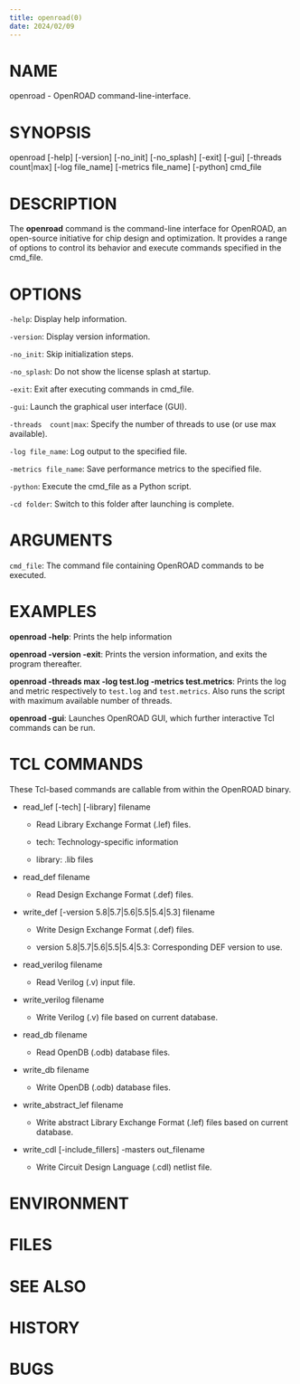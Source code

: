 ```yaml
---
title: openroad(0)
date: 2024/02/09
---
```


# NAME

openroad - OpenROAD command-line-interface.

# SYNOPSIS

openroad [-help] [-version] [-no_init] [-no_splash]
       [-exit] [-gui] [-threads count|max]
       [-log file_name] [-metrics file_name] [-python]
       cmd_file


# DESCRIPTION

The **openroad** command is the command-line interface for OpenROAD, an open-source initiative for chip design and optimization. It provides a range of options to control its behavior and execute commands specified in the cmd_file.

# OPTIONS

`-help`: Display help information.

`-version`: Display version information.

`-no_init`: Skip initialization steps.

`-no_splash`: Do not show the license splash at startup.

`-exit`: Exit after executing commands in cmd_file.

`-gui`: Launch the graphical user interface (GUI).

`-threads  count|max`:  Specify  the number of threads to
use (or use max available).

`-log file_name`: Log output to the specified file.

`-metrics file_name`: Save  performance  metrics  to  the
specified file.

`-python`: Execute the cmd_file as a Python script.

`-cd folder`: Switch to this folder after launching is complete.

# ARGUMENTS

`cmd_file`: The command file containing OpenROAD commands to be executed.

# EXAMPLES

**openroad -help**: Prints the help information

**openroad -version -exit**: Prints  the  version  information, and exits the program thereafter.

**openroad  -threads max -log test.log -metrics test.metrics**: Prints the log and metric 
respectively to `test.log` and `test.metrics`. Also runs the script with maximum
 available number of threads.

**openroad -gui**: Launches OpenROAD GUI, which further interactive Tcl commands can be run.

# TCL COMMANDS

These  Tcl-based  commands are callable from within the
OpenROAD binary.

- read_lef [-tech] [-library] filename

  - Read Library Exchange Format (.lef) files.

  - tech: Technology-specific information

  - library: .lib files

- read_def filename

  - Read Design Exchange Format (.def) files.

- write_def [-version 5.8|5.7|5.6|5.5|5.4|5.3] filename
  - Write Design Exchange Format (.def) files.

  - version 5.8|5.7|5.6|5.5|5.4|5.3: Corresponding  DEF
    version to use.

- read_verilog filename

  - Read Verilog (.v) input file.

- write_verilog filename

  - Write Verilog (.v) file based on current database.

- read_db filename

  - Read OpenDB (.odb) database files.

- write_db filename

  - Write OpenDB (.odb) database files.

- write_abstract_lef filename

  - Write abstract Library Exchange Format (.lef) files
    based on current database.

- write_cdl [-include_fillers] -masters out_filename

  - Write Circuit Design Language (.cdl) netlist file.

# ENVIRONMENT

# FILES

# SEE ALSO

# HISTORY

# BUGS
